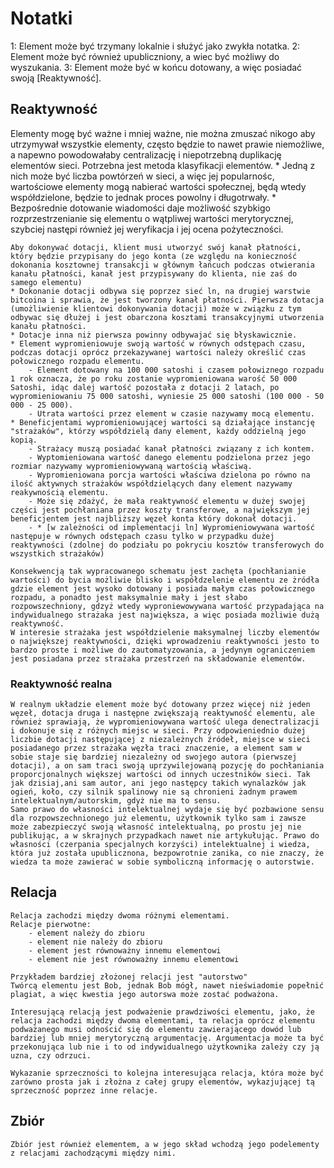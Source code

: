 # Notatki

1: Element może być trzymany lokalnie i służyć jako zwykła notatka.
2: Element może być również upubliczniony, a wiec być możliwy do wyszukania.
3: Element może być w końcu dotowany, a więc posiadać swoją [Reaktywność].

## Reaktywność
Elementy mogę być ważne i mniej ważne, nie można zmuszać nikogo aby utrzymywał wszystkie elementy, często będzie to nawet prawie niemożliwe, a napewno powodowałaby centralizację i niepotrzebną duplikację elementów sieci.
Potrzebna jest metoda klasyfikacji elementów.
	* Jedną z nich może być liczba powtórzeń w sieci, a więc jej popularnośc, wartościowe elementy mogą nabierać wartości społecznej, będą wtedy współdzielone, będzie to jednak proces powolny i długotrwały.
	* Bezpośrednie dotowanie wiadomości daje możliwość szybkigo rozprzestrzenianie się elementu o wątpliwej wartości merytorycznej, szybciej następi również jej weryfikacja i jej ocena pożyteczności.

	Aby dokonywać dotacji, klient musi utworzyć swój kanał płatności, który będzie przypisany do jego konta (ze względu na konieczność dokonania kosztownej transakcji w głównym łańcuch podczas otwierania kanału płatności, kanał jest przypisywany do klienta, nie zaś do samego elementu)
	* Dokonanie dotacji odbywa się poprzez sieć ln, na drugiej warstwie bitcoina i sprawia, że jest tworzony kanał płatności. Pierwsza dotacja (umożliwienie klientowi dokonywania dotacji) może w związku z tym odbywac się dłużej i jest obarczona kosztami transakcyjnymi utworzenia kanału płatności.
	* Dotacje inna niż pierwsza powinny odbywajać się błyskawicznie.
	* Element wypromieniowuje swoją wartość w równych odstępach czasu, podczas dotacji oprócz przekazywanej wartości należy określić czas połowicznego rozpadu elementu.
		- Element dotowany na 100 000 satoshi i czasem połowiznego rozpadu 1 rok oznacza, że po roku zostanie wypromieniowana warość 50 000 Satoshi, idąc dalej wartość pozostała z dotacji 2 latach, po wypromieniowaniu 75 000 satoshi, wyniesie 25 000 satoshi (100 000 - 50 000 - 25 000).
		- Utrata wartości przez element w czasie nazywamy mocą elementu.
	* Beneficjentami wypromieniowującej wartości są działające instancję "strażaków", którzy współdzielą dany element, każdy oddzielną jego kopią.
		- Strażacy muszą posiadać kanał płatności związany z ich kontem.
		- Wyptomieniowana wartość danego elementu podzielona przez jego rozmiar nazywamy wypromieniowywaną wartością właściwą.
		- Wypromieniowana porcja wartości właściwa dzielona po równo na ilość aktywnych strażaków współdzielących dany element nazywamy reakywnością elementu.
		- Może się zdażyć, że mała reaktywność elementu w dużej swojej części jest pochłaniana przez koszty transferowe, a największym jej beneficjentem jest najbliższy węzeł konta który dokonał dotacji.
		- * [w zależności od implementacji ln] Wypromieniowywana wartość następuje w równych odstępach czasu tylko w przypadku dużej reaktywności (zdolnej do podziału po pokryciu kosztów transferowych do wszystkich strażaków)

	Konsekwencją tak wypracowanego schematu jest zachęta (pochłanianie wartości) do bycia możliwie blisko i współdzelenie elementu ze żródła gdzie element jest wysoko dotowany i posiada małym czas połowicznego rozpadu, a ponadto jest maksymalnie mały i jest słabo rozpowszechniony, gdzyż wtedy wyproniewowywana wartość przypadająca na indywidualnego strażaka jest największa, a więc posiada możliwie dużą reaktywność.
	W interesie strażaka jest współdzielenie maksymalnej liczby elementów o największej reaktywności, dzięki wprowadzeniu reaktywności jesto to bardzo proste i możliwe do zautomatyzowania, a jedynym ograniczeniem jest posiadana przez strażaka przestrzeń na składowanie elementów.

### Reaktywność realna
	W realnym układzie element może być dotowany przez więcej niż jeden węzeł, dotacja druga i następne zwiększają reaktywność elementu, ale również sprawiają, że wypromieniowywana wartość ulega denectralizacji i dokonuje się z różnych miejsc w sieci. Przy odpowieniednio dużej liczbie dotacji następującej z niezależnych źródeł, miejsce w sieci posiadanego przez strażaka węzła traci znaczenie, a element sam w sobie staje się bardziej niezależny od swojego autora (pierwszej dotacji), a on sam traci swoją uprzywilejowaną pozycję do pochłaniania proporcjonalnych większej wartości od innych uczestników sieci. Tak jak dzisiaj,ani sam autor, ani jego następcy takich wynalazków jak ogień, koło, czy silnik spalinowy nie są chronieni żadnym prawem intelektualnym/autorskim, gdyż nie ma to sensu.
	Samo prawo do własności intelektualnej wydaje się być pozbawione sensu dla rozpowszechnionego już elementu, użytkownik tylko sam i zawsze może zabezpieczyć swoją własność intelektualną, po prostu jej nie publikując, a w skrajnych przypadkach nawet nie artykułując. Prawo do własności (czerpania specjalnych korzyści) intelektualnej i wiedza, która już została upublicznona, bezpowrotnie zanika, co nie znaczy, że wiedza ta może zawierać w sobie symboliczną informację o autorstwie.


## Relacja
	Relacja zachodzi między dwoma różnymi elementami.
	Relacje pierwotne:
		- element należy do zbioru
		- element nie należy do zbioru
		- element jest równoważny innemu elementowi
		- element nie jest równoważny innemu elementowi

	Przykładem bardziej złożonej relacji jest "autorstwo"
	Twórcą elementu jest Bob, jednak Bob mógł, nawet nieświadomie popełnić plagiat, a więc kwestia jego autorswa może zostać podważona.

	Interesującą relacją jest podważenie prawdziwości elementu, jako, że relacja zachodzi między dwoma elementami, ta relacja oprócz elementu podważanego musi odnościć się do elementu zawierającego dowód lub bardziej lub mniej merytoryczną argumentację. Argumentacja może ta być przekonująca lub nie i to od indywidualnego użytkownika zależy czy ją uzna, czy odrzuci.

	Wykazanie sprzeczności to kolejna interesująca relacja, która może być zarówno prosta jak i złożna z całej grupy elementów, wykazjującej tą sprzeczność poprzez inne relacje.

## Zbiór
	Zbiór jest również elementem, a w jego skład wchodzą jego podelementy z relacjami zachodzącymi między nimi.


